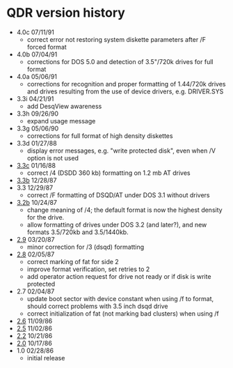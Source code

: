 # QDR version history

- 4.0c 07/11/91
  - correct error not restoring system diskette parameters after /F forced format
- 4.0b 07/04/91
  - corrections for DOS 5.0 and detection of 3.5"/720k drives for full format
- 4.0a 05/06/91
  - corrections for recognition and proper formatting of 1.44/720k drives and drives resulting from the use of device drivers, e.g. DRIVER.SYS
- 3.3i 04/21/91
  - add DesqView awareness
- 3.3h 09/26/90
  - expand usage message
- 3.3g 05/06/90
  - corrections for full format of high density diskettes
- 3.3d 01/27/88
  - display error messages, e.g. "write protected disk", even when /V option is not used
- [3.3c](3.3c) 01/16/88
  - correct /4 (DSDD 360 kb) formatting on 1.2 mb AT drives
- [3.3b](3.3b) 12/28/87
- 3.3 12/29/87
  - correct /F formatting of DSQD/AT under DOS 3.1 without drivers
- [3.2b](3.2b) 10/24/87
  - change meaning of /4; the default format is now the highest density for the drive.
  - allow formatting of drives under DOS 3.2 (and later?), and new formats 3.5/720kb and 3.5/1440kb.
- [2.9](2.9) 03/20/87
  -  minor correction for /3 (dsqd) formatting
- [2.8](2.8) 02/05/87
  - correct marking of fat for side 2
  - improve format verification, set retries to 2
  - add operator action request for drive not ready or if disk is write protected
- 2.7 02/04/87
  - update boot sector with device constant when using /f to format, should correct problems with 3.5 inch dsqd drive
  - correct initialization of fat (not marking bad clusters) when using /f
- [2.6](2.6) 11/09/86
- [2.5](2.5) 11/02/86
- [2.2](2.2) 10/21/86
- [2.0](2.0) 10/17/86
- 1.0 02/28/86
  - initial release
